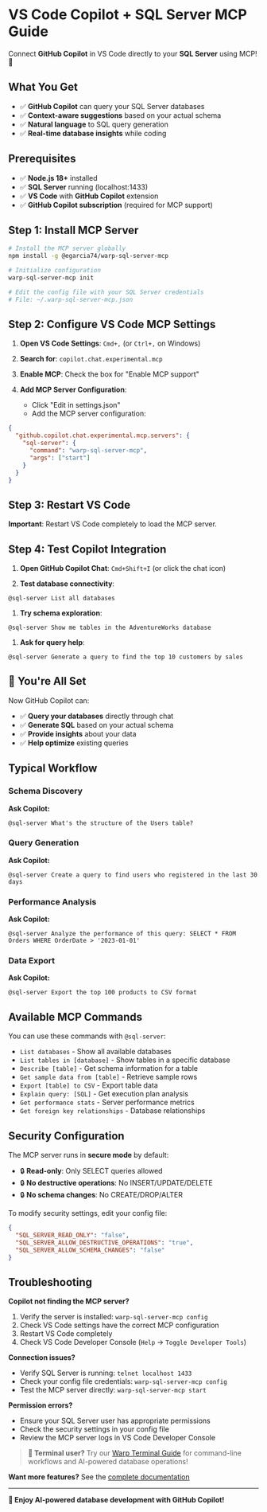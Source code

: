 # VS Code Copilot + SQL Server MCP Guide

Connect **GitHub Copilot** in VS Code directly to your **SQL Server** using MCP! 🤖

## What You Get

- ✅ **GitHub Copilot** can query your SQL Server databases
- ✅ **Context-aware suggestions** based on your actual schema
- ✅ **Natural language** to SQL query generation
- ✅ **Real-time database insights** while coding

## Prerequisites

- ✅ **Node.js 18+** installed
- ✅ **SQL Server** running (localhost:1433)
- ✅ **VS Code** with **GitHub Copilot** extension
- ✅ **GitHub Copilot subscription** (required for MCP support)

## Step 1: Install MCP Server

```bash
# Install the MCP server globally
npm install -g @egarcia74/warp-sql-server-mcp

# Initialize configuration
warp-sql-server-mcp init

# Edit the config file with your SQL Server credentials
# File: ~/.warp-sql-server-mcp.json
```

## Step 2: Configure VS Code MCP Settings

1. **Open VS Code Settings**: `Cmd+,` (or `Ctrl+,` on Windows)

2. **Search for**: `copilot.chat.experimental.mcp`

3. **Enable MCP**: Check the box for "Enable MCP support"

4. **Add MCP Server Configuration**:
   - Click "Edit in settings.json"
   - Add the MCP server configuration:

```json
{
  "github.copilot.chat.experimental.mcp.servers": {
    "sql-server": {
      "command": "warp-sql-server-mcp",
      "args": ["start"]
    }
  }
}
```

## Step 3: Restart VS Code

**Important**: Restart VS Code completely to load the MCP server.

## Step 4: Test Copilot Integration

1. **Open GitHub Copilot Chat**: `Cmd+Shift+I` (or click the chat icon)

2. **Test database connectivity**:

```text
@sql-server List all databases
```

1. **Try schema exploration**:

```text
@sql-server Show me tables in the AdventureWorks database
```

1. **Ask for query help**:

```text
@sql-server Generate a query to find the top 10 customers by sales
```

## 🎉 You're All Set

Now GitHub Copilot can:

- ✅ **Query your databases** directly through chat
- ✅ **Generate SQL** based on your actual schema
- ✅ **Provide insights** about your data
- ✅ **Help optimize** existing queries

## Typical Workflow

### Schema Discovery

**Ask Copilot:**

```text
@sql-server What's the structure of the Users table?
```

### Query Generation

**Ask Copilot:**

```text
@sql-server Create a query to find users who registered in the last 30 days
```

### Performance Analysis

**Ask Copilot:**

```text
@sql-server Analyze the performance of this query: SELECT * FROM Orders WHERE OrderDate > '2023-01-01'
```

### Data Export

**Ask Copilot:**

```text
@sql-server Export the top 100 products to CSV format
```

## Available MCP Commands

You can use these commands with `@sql-server`:

- `List databases` - Show all available databases
- `List tables in [database]` - Show tables in a specific database
- `Describe [table]` - Get schema information for a table
- `Get sample data from [table]` - Retrieve sample rows
- `Export [table] to CSV` - Export table data
- `Explain query: [SQL]` - Get execution plan analysis
- `Get performance stats` - Server performance metrics
- `Get foreign key relationships` - Database relationships

## Security Configuration

The MCP server runs in **secure mode** by default:

- 🔒 **Read-only**: Only SELECT queries allowed
- 🔒 **No destructive operations**: No INSERT/UPDATE/DELETE
- 🔒 **No schema changes**: No CREATE/DROP/ALTER

To modify security settings, edit your config file:

```json
{
  "SQL_SERVER_READ_ONLY": "false",
  "SQL_SERVER_ALLOW_DESTRUCTIVE_OPERATIONS": "true",
  "SQL_SERVER_ALLOW_SCHEMA_CHANGES": "false"
}
```

## Troubleshooting

**Copilot not finding the MCP server?**

1. Verify the server is installed: `warp-sql-server-mcp config`
2. Check VS Code settings have the correct MCP configuration
3. Restart VS Code completely
4. Check VS Code Developer Console (`Help` → `Toggle Developer Tools`)

**Connection issues?**

- Verify SQL Server is running: `telnet localhost 1433`
- Check your config file credentials: `warp-sql-server-mcp config`
- Test the MCP server directly: `warp-sql-server-mcp start`

**Permission errors?**

- Ensure your SQL Server user has appropriate permissions
- Check the security settings in your config file
- Review the MCP server logs in VS Code Developer Console

> **💬 Terminal user?** Try our [Warp Terminal Guide](QUICKSTART.md) for command-line workflows and AI-powered database operations!

**Want more features?** See the [complete documentation](README.md)

---

**🤖 Enjoy AI-powered database development with GitHub Copilot!**
